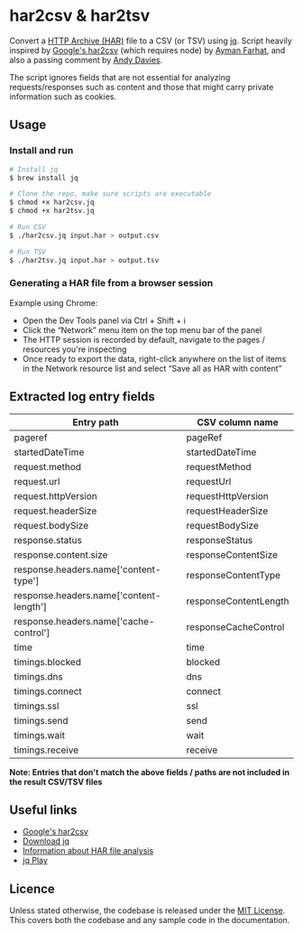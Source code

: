 # har2csv & har2tsv
Convert a [HTTP Archive (HAR)](http://www.softwareishard.com/blog/har-12-spec/) file to a CSV (or TSV) using [jq](https://stedolan.github.io/jq/). Script heavily inspired by [Google's har2csv](https://github.com/google/har2csv) (which requires node) by [Ayman Farhat](https://github.com/aymanfarhat), and also a passing comment by [Andy Davies](https://twitter.com/andydavies).

The script ignores fields that are not essential for analyzing requests/responses such as content and those that might carry private information such as cookies.

## Usage

### Install and run

```sh
# Install jq
$ brew install jq

# Clone the repo, make sure scripts are executable
$ chmod +x har2csv.jq
$ chmod +x har2tsv.jq

# Run CSV
$ ./har2csv.jq input.har > output.csv

# Run TSV
$ ./har2tsv.jq input.har > output.tsv
```

### Generating a HAR file from a browser session

Example using Chrome:

- Open the Dev Tools panel via Ctrl + Shift + i
- Click the “Network” menu item on the top menu bar of the panel
- The HTTP session is recorded by default, navigate to the pages / resources you're inspecting
- Once ready to export the data, right-click anywhere on the list of items in the Network resource list and select “Save all as HAR with content”

## Extracted log entry fields

| Entry path  | CSV column name |
| ------------- | ------------- |
| pageref  | pageRef |
| startedDateTime  | startedDateTime |
| request.method  | requestMethod |
| request.url  | requestUrl |
| request.httpVersion  | requestHttpVersion |
| request.headerSize  | requestHeaderSize |
| request.bodySize  | requestBodySize |
| response.status  | responseStatus |
| response.content.size  | responseContentSize |
| response.headers.name['content-type']  | responseContentType |
| response.headers.name['content-length']  | responseContentLength |
| response.headers.name['cache-control']  | responseCacheControl |
| time  | time |
| timings.blocked  | blocked |
| timings.dns  | dns |
| timings.connect  | connect |
| timings.ssl  | ssl |
| timings.send  | send |
| timings.wait  | wait |
| timings.receive  | receive |

**Note: Entries that don't match the above fields / paths are not included in the result CSV/TSV files**

## Useful links

* [Google's har2csv](https://github.com/google/har2csv)
* [Download jq](https://stedolan.github.io/jq/download/)
* [Information about HAR file analysis](https://nooshu.github.io/blog/2021/02/03/the-importance-of-internal-system-performance/#har-file-analysis)
* [jq Play](https://jqplay.org/)

## Licence

Unless stated otherwise, the codebase is released under the [MIT License](LICENCE). This
covers both the codebase and any sample code in the documentation.
